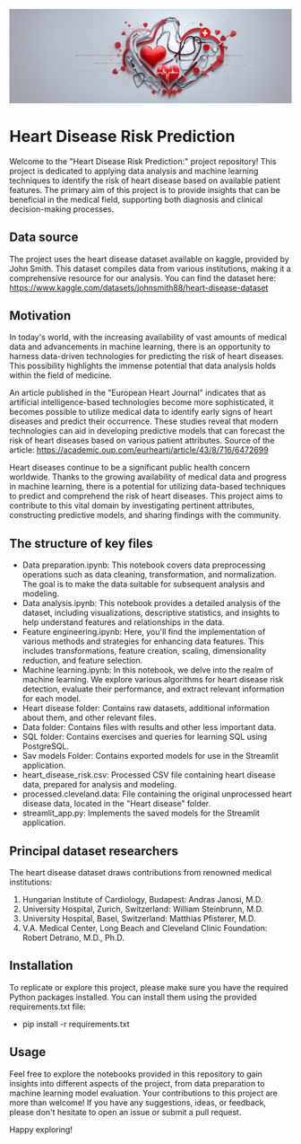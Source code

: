 ![alt text](https://github.com/MrDomian/Heart-Disease-Risk-Prediction/blob/main/Data/Risk_of_heart_disease_banner.jpg)
# Heart Disease Risk Prediction

Welcome to the "Heart Disease Risk Prediction:" project repository! This project is dedicated to applying data analysis and machine learning techniques to identify the risk of heart disease based on available patient features. The primary aim of this project is to provide insights that can be beneficial in the medical field, supporting both diagnosis and clinical decision-making processes.

## Data source

The project uses the heart disease dataset available on kaggle, provided by John Smith. This dataset compiles data from various institutions, making it a comprehensive resource for our analysis.
You can find the dataset here: https://www.kaggle.com/datasets/johnsmith88/heart-disease-dataset

## Motivation

In today's world, with the increasing availability of vast amounts of medical data and advancements in machine learning, there is an opportunity to harness data-driven technologies for predicting the risk of heart diseases. This possibility highlights the immense potential that data analysis holds within the field of medicine.

An article published in the "European Heart Journal" indicates that as artificial intelligence-based technologies become more sophisticated, it becomes possible to utilize medical data to identify early signs of heart diseases and predict their occurrence. These studies reveal that modern technologies can aid in developing predictive models that can forecast the risk of heart diseases based on various patient attributes.
Source of the article: https://academic.oup.com/eurheartj/article/43/8/716/6472699

Heart diseases continue to be a significant public health concern worldwide. Thanks to the growing availability of medical data and progress in machine learning, there is a potential for utilizing data-based techniques to predict and comprehend the risk of heart diseases. This project aims to contribute to this vital domain by investigating pertinent attributes, constructing predictive models, and sharing findings with the community.

## The structure of key files

- Data preparation.ipynb: This notebook covers data preprocessing operations such as data cleaning, transformation, and normalization. The goal is to make the data suitable for subsequent analysis and modeling.
- Data analysis.ipynb: This notebook provides a detailed analysis of the dataset, including visualizations, descriptive statistics, and insights to help understand features and relationships in the data.
- Feature engineering.ipynb: Here, you'll find the implementation of various methods and strategies for enhancing data features. This includes transformations, feature creation, scaling, dimensionality reduction, and feature selection.
- Machine learning.ipynb: In this notebook, we delve into the realm of machine learning. We explore various algorithms for heart disease risk detection, evaluate their performance, and extract relevant information for each model.
- Heart disease folder: Contains raw datasets, additional information about them, and other relevant files.
- Data folder: Contains files with results and other less important data.
- SQL folder: Contains exercises and queries for learning SQL using PostgreSQL.
- Sav models Folder: Contains exported models for use in the Streamlit application.
- heart_disease_risk.csv: Processed CSV file containing heart disease data, prepared for analysis and modeling.
- processed.cleveland.data: File containing the original unprocessed heart disease data, located in the "Heart disease" folder.
- streamlit_app.py: Implements the saved models for the Streamlit application.

## Principal dataset researchers

The heart disease dataset draws contributions from renowned medical institutions:
1. Hungarian Institute of Cardiology, Budapest: Andras Janosi, M.D.
2. University Hospital, Zurich, Switzerland: William Steinbrunn, M.D.
3. University Hospital, Basel, Switzerland: Matthias Pfisterer, M.D.
4. V.A. Medical Center, Long Beach and Cleveland Clinic Foundation: Robert Detrano, M.D., Ph.D.

## Installation

To replicate or explore this project, please make sure you have the required Python packages installed. You can install them using the provided requirements.txt file:
- pip install -r requirements.txt

## Usage

Feel free to explore the notebooks provided in this repository to gain insights into different aspects of the project, from data preparation to machine learning model evaluation. Your contributions to this project are more than welcome! If you have any suggestions, ideas, or feedback, please don't hesitate to open an issue or submit a pull request.

Happy exploring!
